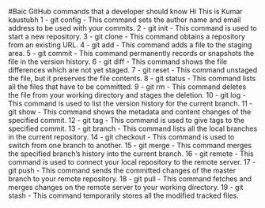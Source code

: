 #Baic GitHub commands that a developer should know
Hi This is Kumar kaustubh
1 - git config - This command sets the author name and email address to be used with your commits.
2 - git init - This command is used to start a new repository.
3 - git clone - This command obtains a repository from an existing URL.
4 - git add - This command adds a file to the staging area.
5 - git commit - This command permanently records or snapshots the file in the version history.
6 - git diff - This command shows the file differences which are not yet staged.
7 - git reset - This command unstaged the file, but it preserves the file contents.
8 - git status - This command lists all the files that have to be committed.
9 - git rm - This command deletes the file from your working directory and stages the deletion.
10 - git log - This command is used to list the version history for the current branch.
11 - git show - This command shows the metadata and content changes of the specified commit.
12 - git tag - This command is used to give tags to the specified commit.
13 - git branch - This command lists all the local branches in the current repository.
14 - git checkout - This command is used to switch from one branch to another.
15 - git merge - This command merges the specified branch’s history into the current branch.
16 - git remote - This command is used to connect your local repository to the remote server.
17 - git push - This command sends the committed changes of the master branch to your remote repository.
18 - git pull - This command fetches and merges changes on the remote server to your working directory.
19 - git stash - This command temporarily stores all the modified tracked files.

